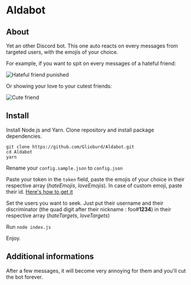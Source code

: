# Aldabot

## About

Yet an other Discord bot. This one auto reacts on every messages from targeted users, with the emojis of your choice.

For example, if you want to spit on every messages of a hateful friend:

![Hateful friend punished](https://i.imgur.com/iIBRL6P.png)

Or showing your love to your cutest friends:

![Cute friend](https://i.imgur.com/p3DMEa1.png)

## Install

Install Node.js and Yarn.
Clone repository and install package dependencies.
```
git clone https://github.com/Glioburd/Aldabot.git
cd Aldabot
yarn
```

Rename your `config.sample.json` to `config.json`

Paste your token in the `token` field, paste the emojis of your choice in their respective array (*hateEmojis*, *loveEmojis*). In case of custom emoji, paste their id. [Here's how to get it](https://support.discord.com/hc/en-us/community/posts/360043210111/comments/360008563772)

Set the users you want to seek. Just put their username and their discriminator (the quad digit after their nickname : foo#**1234**) in their respective array (*hateTargets*, *loveTargets*)

Run `node index.js`

Enjoy.

## Additional informations

After a few messages, it will become very annoying for them and you'll cut the bot forever.

